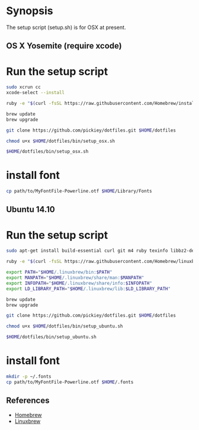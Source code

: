 Synopsis
========

The setup script (setup.sh) is for OSX at present.

OS X Yosemite (require xcode)
-------------------------------

# Run the setup script

```sh
sudo xcrun cc
xcode-select --install

ruby -e "$(curl -fsSL https://raw.githubusercontent.com/Homebrew/install/master/install)"

brew update
brew upgrade

git clone https://github.com/pickiey/dotfiles.git $HOME/dotfiles

chmod u+x $HOME/dotfiles/bin/setup_osx.sh

$HOME/dotfiles/bin/setup_osx.sh
```

# install font

```sh
cp path/to/MyFontFile-Powerline.otf $HOME/Library/Fonts
```



Ubuntu 14.10
-------------------------------

# Run the setup script

```sh
sudo apt-get install build-essential curl git m4 ruby texinfo libbz2-dev libcurl4-openssl-dev libexpat-dev libncurses-dev zlib1g-dev

ruby -e "$(curl -fsSL https://raw.githubusercontent.com/Homebrew/linuxbrew/go/install)"

export PATH="$HOME/.linuxbrew/bin:$PATH"
export MANPATH="$HOME/.linuxbrew/share/man:$MANPATH"
export INFOPATH="$HOME/.linuxbrew/share/info:$INFOPATH"
export LD_LIBRARY_PATH="$HOME/.linuxbrew/lib:$LD_LIBRARY_PATH"

brew update
brew upgrade

git clone https://github.com/pickiey/dotfiles.git $HOME/dotfiles

chmod u+x $HOME/dotfiles/bin/setup_ubuntu.sh

$HOME/dotfiles/bin/setup_ubuntu.sh
```

# install font

```sh
mkdir -p ~/.fonts
cp path/to/MyFontFile-Powerline.otf $HOME/.fonts
```



References
----------

- [Homebrew](http://brew.sh/index_ja.html)
- [Linuxbrew](https://github.com/Homebrew/linuxbrew)
